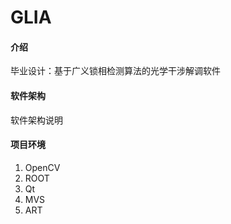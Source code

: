 # GLIA

#### 介绍
毕业设计：基于广义锁相检测算法的光学干涉解调软件


#### 软件架构
软件架构说明


#### 项目环境
1. OpenCV
2. ROOT
3. Qt
4. MVS
5. ART
